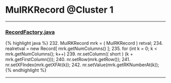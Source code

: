 # MulRKRecord @Cluster 1

***

### [RecordFactory.java](https://searchcode.com/codesearch/view/15642481/)
{% highlight java %}
232. MulRKRecord mrk = ( MulRKRecord ) retval;
234. realretval = new Record[ mrk.getNumColumns() ];
235. for (int k = 0; k < mrk.getNumColumns(); k++)
239.     nr.setColumn(( short ) (k + mrk.getFirstColumn()));
240.     nr.setRow(mrk.getRow());
241.     nr.setXFIndex(mrk.getXFAt(k));
242.     nr.setValue(mrk.getRKNumberAt(k));
{% endhighlight %}

***

